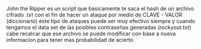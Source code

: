 John the Ripper es un script que basicamente te saca el hash de un archivo cifrado .txt con el fin de hacer un ataque por medio de CLAVE - VALOR (diccionario) este tipo de ataques puede ser muy efectivo siempre y cuando tengamos el data set   de las posibles contraseñas 
generadas (rockyout.txt) cabe recalcar que ese archivo se puede modificar con base a nueva informacion para tener mas probabilidad de acierto 
